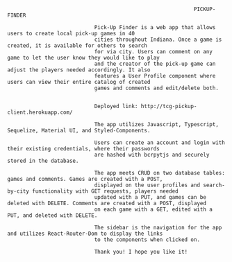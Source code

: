                                                                 PICKUP-FINDER

                                Pick-Up Finder is a web app that allows users to create local pick-up games in 40 
                                cities throughout Indiana. Once a game is created, it is available for others to search
                                for via city. Users can comment on any game to let the user know they would like to play
                                and the creator of the pick-up game can adjust the players needed accordingly. It also
                                features a User Profile component where users can view their entire catalog of created
                                games and comments and edit/delete both. 


                                Deployed link: http://tcg-pickup-client.herokuapp.com/

                                The app utilizes Javascript, Typescript, Sequelize, Material UI, and Styled-Components.

                                Users can create an account and login with their existing credentials, where their passwords
                                are hashed with bcrpytjs and securely stored in the database.

                                The app meets CRUD on two database tables: games and comments. Games are created with a POST,
                                displayed on the user profiles and search-by-city functionality with GET requests, players needed
                                updated with a PUT, and games can be deleted with DELETE. Comments are created with a POST, displayed
                                on each game with a GET, edited with a PUT, and deleted with DELETE. 

                                The sidebar is the navigation for the app and utilizes React-Router-Dom to display the links
                                to the components when clicked on. 

                                Thank you! I hope you like it!



